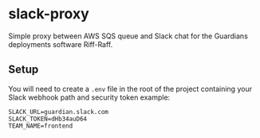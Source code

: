 slack-proxy
===========

Simple proxy between AWS SQS queue and Slack chat for the Guardians deployments software Riff-Raff.

## Setup
You will need to create a ```.env``` file in the root of the project containing your Slack webhook path and security token
example:

```
SLACK_URL=guardian.slack.com
SLACK_TOKEN=dHb34auD64
TEAM_NAME=frontend
```
